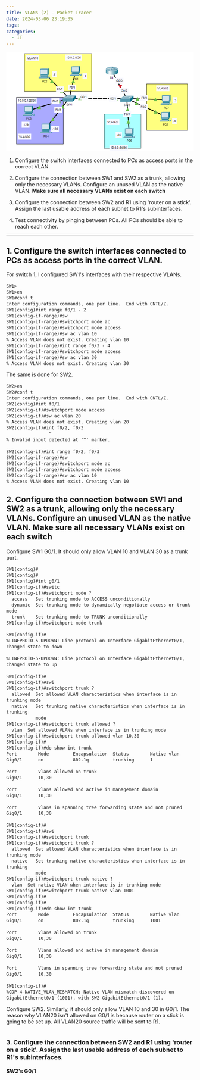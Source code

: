 ```yaml
---
title: VLANs (2) - Packet Tracer
date: 2024-03-06 23:19:35
tags: 
categories:
  - IT
---
```

![](../../images/Pasted%20image%2020240306231940.png)

1. Configure the switch interfaces connected to PCs as access ports in the correct VLAN.

2. Configure the connection between SW1 and SW2 as a trunk, allowing only the necessary VLANs.
    Configure an unused VLAN as the native VLAN.
    **Make sure all necessary VLANs exist on each switch**

3. Configure the connection between SW2 and R1 using 'router on a stick'.
     Assign the last usable address of each subnet to R1's subinterfaces.

4. Test connectivity by pinging between PCs.  All PCs should be able to reach each other.

---

## 1. Configure the switch interfaces connected to PCs as access ports in the correct VLAN.

For switch 1, I configured SW1's interfaces with their respective VLANs. 

```
SW1>
SW1>en
SW1#conf t
Enter configuration commands, one per line.  End with CNTL/Z.
SW1(config)#int range f0/1 - 2
SW1(config-if-range)#sw
SW1(config-if-range)#switchport mode ac
SW1(config-if-range)#switchport mode access 
SW1(config-if-range)#sw ac vlan 10
% Access VLAN does not exist. Creating vlan 10
SW1(config-if-range)#int range f0/3 - 4
SW1(config-if-range)#switchport mode access
SW1(config-if-range)#sw ac vlan 30
% Access VLAN does not exist. Creating vlan 30
```

The same is done for SW2.

```
SW2>en
SW2#conf t
Enter configuration commands, one per line.  End with CNTL/Z.
SW2(config)#int f0/1
SW2(config-if)#switchport mode access
SW2(config-if)#sw ac vlan 20
% Access VLAN does not exist. Creating vlan 20
SW2(config-if)#int f0/2, f0/3
                ^
% Invalid input detected at '^' marker.
	
SW2(config-if)#int range f0/2, f0/3
SW2(config-if-range)#sw
SW2(config-if-range)#switchport mode ac
SW2(config-if-range)#switchport mode access 
SW2(config-if-range)#sw ac vlan 10
% Access VLAN does not exist. Creating vlan 10
```


## 2. Configure the connection between SW1 and SW2 as a trunk, allowing only the necessary VLANs. Configure an unused VLAN as the native VLAN. **Make sure all necessary VLANs exist on each switch**

Configure SW1 G0/1. It should only allow VLAN 10 and VLAN 30 as a trunk port. 

```
SW1(config)#
SW1(config)#
SW1(config)#int g0/1
SW1(config-if)#switc
SW1(config-if)#switchport mode ?
  access   Set trunking mode to ACCESS unconditionally
  dynamic  Set trunking mode to dynamically negotiate access or trunk mode
  trunk    Set trunking mode to TRUNK unconditionally
SW1(config-if)#switchport mode trunk

SW1(config-if)#
%LINEPROTO-5-UPDOWN: Line protocol on Interface GigabitEthernet0/1, changed state to down

%LINEPROTO-5-UPDOWN: Line protocol on Interface GigabitEthernet0/1, changed state to up

SW1(config-if)#
SW1(config-if)#swi
SW1(config-if)#switchport trunk ?
  allowed  Set allowed VLAN characteristics when interface is in trunking mode
  native   Set trunking native characteristics when interface is in trunking
           mode
SW1(config-if)#switchport trunk allowed ?
  vlan  Set allowed VLANs when interface is in trunking mode
SW1(config-if)#switchport trunk allowed vlan 10,30
SW1(config-if)#
SW1(config-if)#do show int trunk
Port        Mode         Encapsulation  Status        Native vlan
Gig0/1      on           802.1q         trunking      1

Port        Vlans allowed on trunk
Gig0/1      10,30

Port        Vlans allowed and active in management domain
Gig0/1      10,30

Port        Vlans in spanning tree forwarding state and not pruned
Gig0/1      10,30

SW1(config-if)#
SW1(config-if)#swi
SW1(config-if)#switchport trunk 
SW1(config-if)#switchport trunk ?
  allowed  Set allowed VLAN characteristics when interface is in trunking mode
  native   Set trunking native characteristics when interface is in trunking
           mode
SW1(config-if)#switchport trunk native ?
  vlan  Set native VLAN when interface is in trunking mode
SW1(config-if)#switchport trunk native vlan 1001
SW1(config-if)#
SW1(config-if)#
SW1(config-if)#do show int trunk
Port        Mode         Encapsulation  Status        Native vlan
Gig0/1      on           802.1q         trunking      1001

Port        Vlans allowed on trunk
Gig0/1      10,30

Port        Vlans allowed and active in management domain
Gig0/1      10,30

Port        Vlans in spanning tree forwarding state and not pruned
Gig0/1      10,30

SW1(config-if)#
%CDP-4-NATIVE_VLAN_MISMATCH: Native VLAN mismatch discovered on GigabitEthernet0/1 (1001), with SW2 GigabitEthernet0/1 (1).
```


Configure SW2. Similarly, it should only allow VLAN 10 and 30 in G0/1. The reason why VLAN20 isn't allowed on G0/1 is because router on a stick is going to be set up. All VLAN20 source traffic will be sent to R1. 


```

```


### 3. Configure the connection between SW2 and R1 using 'router on a stick'. Assign the last usable address of each subnet to R1's subinterfaces.

#### SW2's G0/1